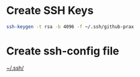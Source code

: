 # Create SSH Keys
```bash
ssh-keygen -t rsa -b 4096 -f ~/.ssh/github-prax
```

# Create ssh-config file
[~/.ssh/](./config)
